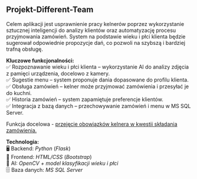 ## Projekt-Different-Team

Celem aplikacji jest usprawnienie pracy kelnerów poprzez wykorzystanie sztucznej inteligencji do analizy klientów oraz automatyzację procesu przyjmowania zamówień. System na podstawie wieku i płci klienta będzie sugerował odpowiednie propozycje dań, co pozwoli na szybszą i bardziej trafną obsługę.


**Kluczowe funkcjonalności:**\
✅ Rozpoznawanie wieku i płci klienta – wykorzystanie AI do analizy zdjęcia z pamięci urządzenia, docelowo z kamery.\
✅ Sugestie menu – system proponuje dania dopasowane do profilu klienta.\
✅ Obsługa zamówień – kelner może przyjmować zamówienia i przesyłać je do kuchni.\
✅ Historia zamówień – system zapamiętuje preferencje klientów.\
✅ Integracja z bazą danych – przechowywanie zamówień i menu w MS SQL Server.



Funkcja docelowa - <ins>przejęcie obowiązków kelnera w kwestii składania zamówienia.</ins>



**Technologia:**\
🖥 Backend: *Python* (*Flask*)\
📱 Frontend: *HTML/CSS* (*Bootstrap*)\
🧠 AI: *OpenCV + model klasyfikacji wieku i płci*\
🗄 Baza danych: *MS SQL Server*
